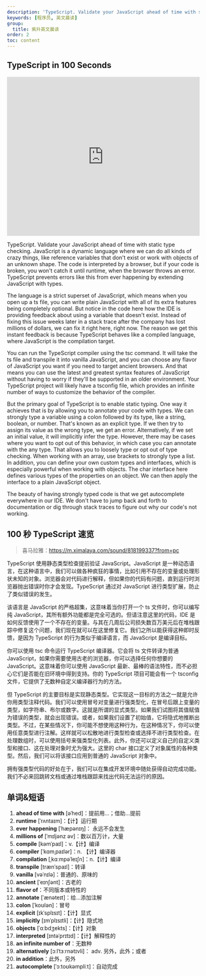```yaml
---
description: 'TypeScript. Validate your JavaScript ahead of time with static type checking.'
keywords: [程序员, 英文晨读]
group:
  title: 紫升英文晨读
order: 2
toc: content
---
```


## TypeScript in 100 Seconds

<iframe width="100%" height="415" src="https://www.youtube.com/embed/zQnBQ4tB3ZA?si=ldEpYn8lSduIwjbT" title="YouTube video player" frameborder="0" allow="accelerometer; autoplay; clipboard-write; encrypted-media; gyroscope; picture-in-picture; web-share" referrerpolicy="strict-origin-when-cross-origin" allowfullscreen></iframe>

TypeScript. Validate your JavaScript ahead of time with static type checking. JavaScript is a dynamic language where we can do all kinds of crazy things, like reference variables that don't exist or work with objects of an unknown shape. The code is interpreted by a browser, but if your code is broken, you won't catch it until runtime, when the browser throws an error. TypeScript prevents errors like this from ever happening by extending JavaScript with types.

The language is a strict superset of JavaScript, which means when you open up a ts file, you can write plain JavaScript with all of its extra features being completely optional. But notice in the code here how the IDE is providing feedback about using a variable that doesn't exist. Instead of fixing this issue weeks later in a stack trace after the company has lost millions of dollars, we can fix it right here, right now. The reason we get this instant feedback is because TypeScript behaves like a compiled language, where JavaScript is the compilation target.

You can run the TypeScript compiler using the tsc command. It will take the ts file and transpile it into vanilla JavaScript, and you can choose any flavor of JavaScript you want if you need to target ancient browsers. And that means you can use the latest and greatest syntax features of JavaScript without having to worry if they'll be supported in an older environment. Your TypeScript project will likely have a tsconfig file, which provides an infinite number of ways to customize the behavior of the compiler.

But the primary goal of TypeScript is to enable static typing. One way it achieves that is by allowing you to annotate your code with types. We can strongly type a variable using a colon followed by its type, like a string, boolean, or number. That's known as an explicit type. If we then try to assign its value as the wrong type, we get an error. Alternatively, if we set an initial value, it will implicitly infer the type. However, there may be cases where you want to opt out of this behavior, in which case you can annotate with the any type. That allows you to loosely type or opt out of type checking. When working with an array, use brackets to strongly type a list. In addition, you can define your own custom types and interfaces, which is especially powerful when working with objects. The char interface here defines various types of the properties on an object. We can then apply the interface to a plain JavaScript object.

The beauty of having strongly typed code is that we get autocomplete everywhere in our IDE. We don't have to jump back and forth to documentation or dig through stack traces to figure out why our code's not working.

## 100 秒 TypeScript 速览

> 喜马拉雅：https://m.ximalaya.com/sound/818199337?from=pc

TypeScript 使用静态类型检查提前验证 JavaScript。JavaScript 是一种动态语言，在这种语言中，我们可以做各种疯狂的事情，比如引用不存在的变量或处理形状未知的对象。浏览器会对代码进行解释，但如果你的代码有问题，直到运行时浏览器抛出错误时你才会发现。TypeScript 通过对 JavaScript 进行类型扩展，防止了类似错误的发生。

该语言是 JavaScript 的严格超集，这意味着当你打开一个 ts 文件时，你可以编写纯 JavaScript，其所有额外功能都是完全可选的。但请注意这里的代码，IDE 是如何反馈使用了一个不存在的变量。与其在几周后公司损失数百万美元后在堆栈跟踪中修复这个问题，我们现在就可以在这里修复它。我们之所以能获得这种即时反馈，是因为 TypeScript 的行为类似于编译语言，而 JavaScript 是编译目标。

你可以使用 tsc 命令运行 TypeScript 编译器。它会将 ts 文件转译为普通 JavaScript，如果你需要使用古老的浏览器，你可以选择任何你想要的 JavaScript。这意味着你可以使用 JavaScript 最新、最棒的语法特性，而不必担心它们是否能在旧环境中得到支持。你的 TypeScript 项目可能会有一个 tsconfig 文件，它提供了无数种自定义编译器行为的方法。

但 TypeScript 的主要目标是实现静态类型。它实现这一目标的方法之一就是允许你用类型注释代码。我们可以使用冒号对变量进行强类型化，在冒号后跟上变量的类型，如字符串、布尔或数字。这就是所谓的显式类型。如果我们试图将其值赋值为错误的类型，就会出现错误。或者，如果我们设置了初始值，它将隐式地推断出类型。不过，在某些情况下，你可能不想使用这种行为，在这种情况下，你可以使用任意类型进行注解。这样就可以松散地进行类型检查或选择不进行类型检查。在处理数组时，可以使用括号来强类型化列表。此外，你还可以定义自己的自定义类型和接口、这在处理对象时尤为强大。这里的 char 接口定义了对象属性的各种类型。然后，我们可以将该接口应用到普通的 JavaScript 对象中。

拥有强类型代码的好处在于，我们可以在集成开发环境中随处获得自动完成功能。我们不必来回跳转文档或通过堆栈跟踪来找出代码无法运行的原因。

## 单词&短语

1. **ahead of time with** [əˈhed]：提前用...；借助...提前
2. **runtime** [ˈrʌntaɪm]：【计】运行期
3. **ever happening** [ˈhæpənɪŋ]： 永远不会发生
4. **millions of** [ˈmɪljənz əv]：数以百万计，大量
5. **compile** [kəmˈpaɪl]：v.【计】编译
6. **compiler** [ˈkɑmˌpaɪlər]：n. 【计】编译器
7. **compilation** [ˌkɑːmpəˈleɪʃn]：n.【计】编译
8. **transpile** [trænˈspaɪl]：转译
9. **vanilla** [vəˈnɪlə]：普通的、原味的
10. **ancient** [ˈeɪnʃənt]：古老的
11. **flavor of**：不同版本或特性的
12. **annotate** [ˈænəteɪt]：给...添加注解
13. **colon** [ˈkoʊlən]：冒号
14. **explicit** [ɪkˈsplɪsɪt]：【计】显式
15. **implicitly** [ɪmˈplɪsɪtli]：【计】隐式地
16. **objects** [ˈɑːbdʒekts]：【计】对象
17. **interpreted** [ɪntəˈprɪtɪd]：【计】解释性的
18. **an infinite number of**：无数种
19. **alternatively** [ɔːlˈtɜːrnətɪvli]： adv. 另外，此外；或者
20. **in addition**：此外，另外
21. **autocomplete** [ˈɔːtoʊkəmpliːt]：自动完成
